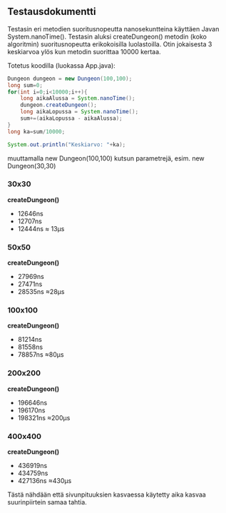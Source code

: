 ## Testausdokumentti

Testasin eri metodien suoritusnopeutta nanosekuntteina käyttäen Javan System.nanoTime(). Testasin aluksi createDungeon() metodin (koko algoritmin) suoritusnopeutta erikokoisilla luolastoilla. Otin jokaisesta 3 keskiarvoa ylös kun metodin suorittaa 10000 kertaa.

Totetus koodilla (luokassa App.java):

```java
Dungeon dungeon = new Dungeon(100,100);
long sum=0;
for(int i=0;i<10000;i++){
    long aikaAlussa = System.nanoTime();
    dungeon.createDungeon();
    long aikaLopussa = System.nanoTime();
    sum+=(aikaLopussa - aikaAlussa);
}
long ka=sum/10000;

System.out.println("Keskiarvo: "+ka);
```

muuttamalla new Dungeon(100,100) kutsun parametrejä, esim. new Dungeon(30,30)

### 30x30
**createDungeon()**

* 12646ns
* 12707ns
* 12444ns
≈ 13μs

### 50x50
**createDungeon()**

* 27969ns
* 27471ns
* 28535ns
≈28μs

### 100x100
**createDungeon()**

* 81214ns
* 81558ns
* 78857ns
≈80μs

### 200x200
**createDungeon()**

* 196646ns
* 196170ns
* 198321ns
≈200μs

### 400x400
**createDungeon()**

* 436919ns
* 434759ns
* 427136ns
≈430μs

Tästä nähdään että sivunpituuksien kasvaessa käytetty aika kasvaa suurinpiirtein samaa tahtia.
